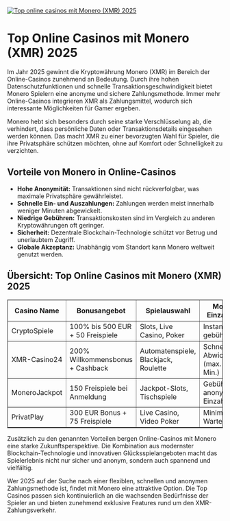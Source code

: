 [![Top online casinos mit Monero (XMR) 2025](https://123-caf.pages.dev/gitsignup.png)](https://vrmoo.ru/Bt82HjjY)

<h1>Top Online Casinos mit Monero (XMR) 2025</h1>  <p>Im Jahr 2025 gewinnt die Kryptowährung Monero (XMR) im Bereich der Online-Casinos zunehmend an Bedeutung. Durch ihre hohen Datenschutzfunktionen und schnelle Transaktionsgeschwindigkeit bietet Monero Spielern eine anonyme und sichere Zahlungsmethode. Immer mehr Online-Casinos integrieren XMR als Zahlungsmittel, wodurch sich interessante Möglichkeiten für Gamer ergeben.</p>  <p>Monero hebt sich besonders durch seine starke Verschlüsselung ab, die verhindert, dass persönliche Daten oder Transaktionsdetails eingesehen werden können. Das macht XMR zu einer bevorzugten Wahl für Spieler, die ihre Privatsphäre schützen möchten, ohne auf Komfort oder Schnelligkeit zu verzichten.</p>  <h2>Vorteile von Monero in Online-Casinos</h2> <ul>   <li><strong>Hohe Anonymität:</strong> Transaktionen sind nicht rückverfolgbar, was maximale Privatsphäre gewährleistet.</li>   <li><strong>Schnelle Ein- und Auszahlungen:</strong> Zahlungen werden meist innerhalb weniger Minuten abgewickelt.</li>   <li><strong>Niedrige Gebühren:</strong> Transaktionskosten sind im Vergleich zu anderen Kryptowährungen oft geringer.</li>   <li><strong>Sicherheit:</strong> Dezentrale Blockchain-Technologie schützt vor Betrug und unerlaubtem Zugriff.</li>   <li><strong>Globale Akzeptanz:</strong> Unabhängig vom Standort kann Monero weltweit genutzt werden.</li> </ul>  <h2>Übersicht: Top Online Casinos mit Monero (XMR) 2025</h2> <table border="1" cellpadding="8" cellspacing="0" style="border-collapse: collapse; width: 100%;">   <thead>     <tr>       <th>Casino Name</th>       <th>Bonusangebot</th>       <th>Spielauswahl</th>       <th>Monero Einzahlung</th>       <th>Besonderheiten</th>     </tr>   </thead>   <tbody>     <tr>       <td>CryptoSpiele</td>       <td>100% bis 500 EUR + 50 Freispiele</td>       <td>Slots, Live Casino, Poker</td>       <td>Instant & gebührenfrei</td>       <td>Exklusive XMR Turniere</td>     </tr>     <tr>       <td>XMR-Casino24</td>       <td>200% Willkommensbonus + Cashback</td>       <td>Automatenspiele, Blackjack, Roulette</td>       <td>Schnelle Abwicklung (max. 10 Min.)</td>       <td>Starke Datenschutzrichtlinien</td>     </tr>     <tr>       <td>MoneroJackpot</td>       <td>150 Freispiele bei Anmeldung</td>       <td>Jackpot-Slots, Tischspiele</td>       <td>Gebührenfrei, anonyme Einzahlungen</td>       <td>VIP-Club für XMR-Spieler</td>     </tr>     <tr>       <td>PrivatPlay</td>       <td>300 EUR Bonus + 75 Freispiele</td>       <td>Live Casino, Video Poker</td>       <td>Minimale Wartezeit</td>       <td>Starke Verschlüsselungstechnologie</td>     </tr>   </tbody> </table>  <p>Zusätzlich zu den genannten Vorteilen bergen Online-Casinos mit Monero eine starke Zukunftsperspektive. Die Kombination aus modernster Blockchain-Technologie und innovativen Glücksspielangeboten macht das Spielerlebnis nicht nur sicher und anonym, sondern auch spannend und vielfältig.</p>  <p>Wer 2025 auf der Suche nach einer flexiblen, schnellen und anonymen Zahlungsmethode ist, findet mit Monero eine attraktive Option. Die Top Casinos passen sich kontinuierlich an die wachsenden Bedürfnisse der Spieler an und bieten zunehmend exklusive Features rund um den XMR-Zahlungsverkehr.</p>